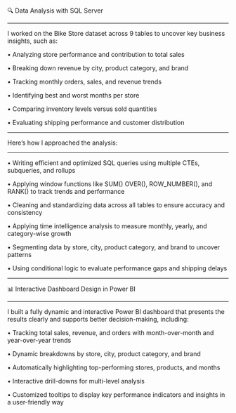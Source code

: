 🔍 Data Analysis with SQL Server
________________________________________

I worked on the Bike Store dataset across 9 tables to uncover key business insights, such as:

• Analyzing store performance and contribution to total sales

• Breaking down revenue by city, product category, and brand

• Tracking monthly orders, sales, and revenue trends

• Identifying best and worst months per store

• Comparing inventory levels versus sold quantities

• Evaluating shipping performance and customer distribution

________________________________________
Here’s how I approached the analysis:
________________________________________

• Writing efficient and optimized SQL queries using multiple CTEs, subqueries, and rollups

• Applying window functions like SUM() OVER(), ROW_NUMBER(), and RANK() to track trends and performance

• Cleaning and standardizing data across all tables to ensure accuracy and consistency

• Applying time intelligence analysis to measure monthly, yearly, and category-wise growth

• Segmenting data by store, city, product category, and brand to uncover patterns


• Using conditional logic to evaluate performance gaps and shipping delays
________________________________________

📊 Interactive Dashboard Design in Power BI
________________________________________

I built a fully dynamic and interactive Power BI dashboard that presents the results clearly and supports better decision-making, including:


• Tracking total sales, revenue, and orders with month-over-month and year-over-year trends

• Dynamic breakdowns by store, city, product category, and brand

• Automatically highlighting top-performing stores, products, and months

• Interactive drill-downs for multi-level analysis

• Customized tooltips to display key performance indicators and insights in a user-friendly way

